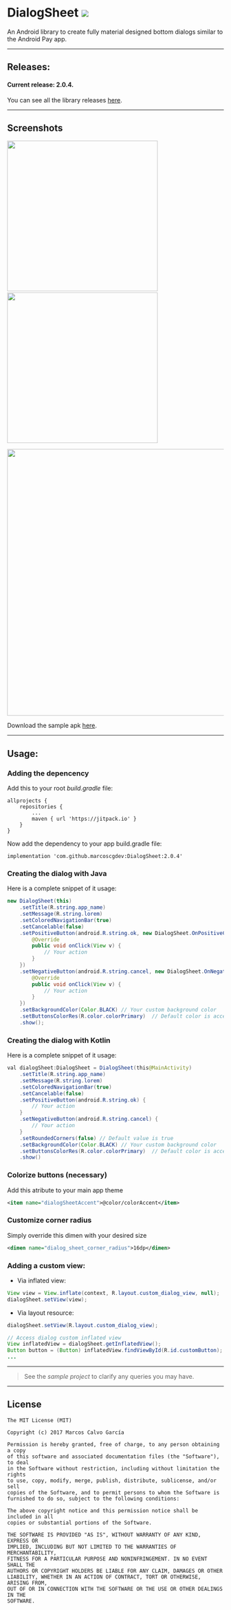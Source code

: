 # DialogSheet  [![](https://jitpack.io/v/marcoscgdev/DialogSheet.svg)](https://jitpack.io/#marcoscgdev/DialogSheet)
An Android library to create fully material designed bottom dialogs similar to the Android Pay app.

---

## Releases:

#### Current release: 2.0.4.

You can see all the library releases [here](https://github.com/marcoscgdev/DialogSheet/releases).

---

## Screenshots
<kbd><img src="https://raw.githubusercontent.com/marcoscgdev/DialogSheet/master/screenshots/sc_1.png" width="350"></kbd>&nbsp;&nbsp;&nbsp;&nbsp;<kbd><img src="https://raw.githubusercontent.com/marcoscgdev/DialogSheet/master/screenshots/sc_2.png" width="350"></kbd>

<kbd><img src="https://raw.githubusercontent.com/marcoscgdev/DialogSheet/master/screenshots/sc_3.png" width="620"></kbd>

Download the sample apk [here](https://github.com/marcoscgdev/DialogSheet/releases/download/2.0.4/app-debug.apk).

---

## Usage:

### Adding the depencency

Add this to your root *build.gradle* file:

```
allprojects {
    repositories {
        ...
        maven { url 'https://jitpack.io' }
    }
}
```

Now add the dependency to your app build.gradle file:

```
implementation 'com.github.marcoscgdev:DialogSheet:2.0.4'
```

### Creating the dialog with Java

Here is a complete snippet of it usage:

```java
new DialogSheet(this)
    .setTitle(R.string.app_name)
    .setMessage(R.string.lorem)
    .setColoredNavigationBar(true)
    .setCancelable(false)
    .setPositiveButton(android.R.string.ok, new DialogSheet.OnPositiveClickListener() {
        @Override
        public void onClick(View v) {
            // Your action
        }
    })
    .setNegativeButton(android.R.string.cancel, new DialogSheet.OnNegativeClickListener() {
        @Override
        public void onClick(View v) {
            // Your action
        }
    })
    .setBackgroundColor(Color.BLACK) // Your custom background color
    .setButtonsColorRes(R.color.colorPrimary)  // Default color is accent
    .show();
```

### Creating the dialog with Kotlin

Here is a complete snippet of it usage:

```java
val dialogSheet:DialogSheet = DialogSheet(this@MainActivity)
    .setTitle(R.string.app_name)
    .setMessage(R.string.lorem)
    .setColoredNavigationBar(true)
    .setCancelable(false)
    .setPositiveButton(android.R.string.ok) {
        // Your action
    }
    .setNegativeButton(android.R.string.cancel) {
        // Your action
    }
    .setRoundedCorners(false) // Default value is true
    .setBackgroundColor(Color.BLACK) // Your custom background color
    .setButtonsColorRes(R.color.colorPrimary)  // Default color is accent
    .show()
```

### Colorize buttons (necessary)

Add this atribute to your main app theme

```xml
<item name="dialogSheetAccent">@color/colorAccent</item>
```

### Customize corner radius

Simply override this dimen with your desired size

```xml
<dimen name="dialog_sheet_corner_radius">16dp</dimen>
```

### Adding a custom view:
 
  - Via inflated view:
  
  ```java
  View view = View.inflate(context, R.layout.custom_dialog_view, null);
  dialogSheet.setView(view);
  ```
  
  - Via layout resource:
 
 ```java
 dialogSheet.setView(R.layout.custom_dialog_view);
 
 // Access dialog custom inflated view
View inflatedView = dialogSheet.getInflatedView();
Button button = (Button) inflatedView.findViewById(R.id.customButton);
...
 ```

---
>See the *sample project* to clarify any queries you may have.

---

## License

```
The MIT License (MIT)

Copyright (c) 2017 Marcos Calvo García

Permission is hereby granted, free of charge, to any person obtaining a copy
of this software and associated documentation files (the "Software"), to deal
in the Software without restriction, including without limitation the rights
to use, copy, modify, merge, publish, distribute, sublicense, and/or sell
copies of the Software, and to permit persons to whom the Software is
furnished to do so, subject to the following conditions:

The above copyright notice and this permission notice shall be included in all
copies or substantial portions of the Software.

THE SOFTWARE IS PROVIDED "AS IS", WITHOUT WARRANTY OF ANY KIND, EXPRESS OR
IMPLIED, INCLUDING BUT NOT LIMITED TO THE WARRANTIES OF MERCHANTABILITY,
FITNESS FOR A PARTICULAR PURPOSE AND NONINFRINGEMENT. IN NO EVENT SHALL THE
AUTHORS OR COPYRIGHT HOLDERS BE LIABLE FOR ANY CLAIM, DAMAGES OR OTHER
LIABILITY, WHETHER IN AN ACTION OF CONTRACT, TORT OR OTHERWISE, ARISING FROM,
OUT OF OR IN CONNECTION WITH THE SOFTWARE OR THE USE OR OTHER DEALINGS IN THE
SOFTWARE.
```

